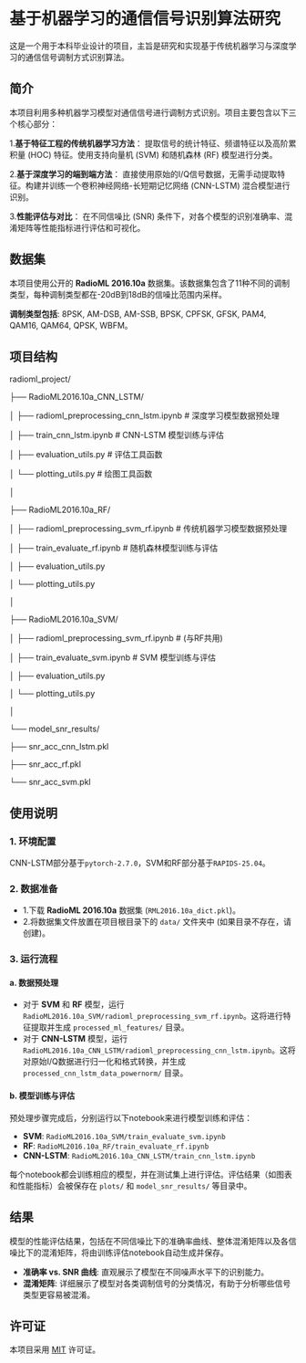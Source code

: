 # 基于机器学习的通信信号识别算法研究

这是一个用于本科毕业设计的项目，主旨是研究和实现基于传统机器学习与深度学习的通信信号调制方式识别算法。

## 简介

本项目利用多种机器学习模型对通信信号进行调制方式识别。项目主要包含以下三个核心部分：

1.**基于特征工程的传统机器学习方法**：
提取信号的统计特征、频谱特征以及高阶累积量 (HOC) 特征。使用支持向量机 (SVM) 和随机森林 (RF) 模型进行分类。

2.**基于深度学习的端到端方法**：
直接使用原始的I/Q信号数据，无需手动提取特征。构建并训练一个卷积神经网络-长短期记忆网络 (CNN-LSTM) 混合模型进行识别。

3.**性能评估与对比**：
在不同信噪比 (SNR) 条件下，对各个模型的识别准确率、混淆矩阵等性能指标进行评估和可视化。

## 数据集

本项目使用公开的 **RadioML 2016.10a** 数据集。该数据集包含了11种不同的调制类型，每种调制类型都在-20dB到18dB的信噪比范围内采样。

**调制类型包括**: 8PSK, AM-DSB, AM-SSB, BPSK, CPFSK, GFSK, PAM4, QAM16, QAM64, QPSK, WBFM。

## 项目结构

radioml_project/

├── RadioML2016.10a_CNN_LSTM/

│   ├── radioml_preprocessing_cnn_lstm.ipynb  # 深度学习模型数据预处理

│   ├── train_cnn_lstm.ipynb                  # CNN-LSTM 模型训练与评估

│   ├── evaluation_utils.py                   # 评估工具函数

│   └── plotting_utils.py                     # 绘图工具函数

│

├── RadioML2016.10a_RF/

│   ├── radioml_preprocessing_svm_rf.ipynb    # 传统机器学习模型数据预处理

│   ├── train_evaluate_rf.ipynb               # 随机森林模型训练与评估

│   ├── evaluation_utils.py

│   └── plotting_utils.py

│

├── RadioML2016.10a_SVM/

│   ├── radioml_preprocessing_svm_rf.ipynb    # (与RF共用)

│   ├── train_evaluate_svm.ipynb              # SVM 模型训练与评估

│   ├── evaluation_utils.py

│   └── plotting_utils.py

│

└── model_snr_results/

├── snr_acc_cnn_lstm.pkl

├── snr_acc_rf.pkl

└── snr_acc_svm.pkl

## 使用说明

### 1. 环境配置

CNN-LSTM部分基于`pytorch-2.7.0`，SVM和RF部分基于`RAPIDS-25.04`。

### 2. 数据准备

* 1.下载 **RadioML 2016.10a** 数据集 (`RML2016.10a_dict.pkl`)。
* 2.将数据集文件放置在项目根目录下的 `data/` 文件夹中 (如果目录不存在，请创建)。

### 3. 运行流程

#### a. 数据预处理

* 对于 **SVM** 和 **RF** 模型，运行 `RadioML2016.10a_SVM/radioml_preprocessing_svm_rf.ipynb`。这将进行特征提取并生成 `processed_ml_features/` 目录。
* 对于 **CNN-LSTM** 模型，运行 `RadioML2016.10a_CNN_LSTM/radioml_preprocessing_cnn_lstm.ipynb`。这将对原始I/Q数据进行归一化和格式转换，并生成 `processed_cnn_lstm_data_powernorm/` 目录。

#### b. 模型训练与评估

预处理步骤完成后，分别运行以下notebook来进行模型训练和评估：

* **SVM**: `RadioML2016.10a_SVM/train_evaluate_svm.ipynb`
* **RF**: `RadioML2016.10a_RF/train_evaluate_rf.ipynb`
* **CNN-LSTM**: `RadioML2016.10a_CNN_LSTM/train_cnn_lstm.ipynb`

每个notebook都会训练相应的模型，并在测试集上进行评估。评估结果（如图表和性能指标）会被保存在 `plots/` 和 `model_snr_results/` 等目录中。

## 结果

模型的性能评估结果，包括在不同信噪比下的准确率曲线、整体混淆矩阵以及各信噪比下的混淆矩阵，将由训练评估notebook自动生成并保存。

* **准确率 vs. SNR 曲线**: 直观展示了模型在不同噪声水平下的识别能力。
* **混淆矩阵**: 详细展示了模型对各类调制信号的分类情况，有助于分析哪些信号类型更容易被混淆。

## 许可证

本项目采用 [MIT](https://choosealicense.com/licenses/mit/) 许可证。

